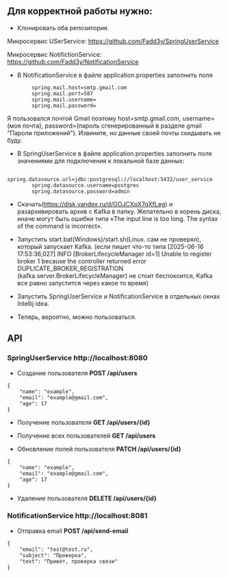  ## Для корректной работы нужно:

- Клонировать оба репозитория.

Микросервис USerService:
https://github.com/Fadd3y/SpringUserService

Микросервис NotifictionService:
https://github.com/Fadd3y/NotificationService

- В NotificationService в файле application.properties заполнить поля 
```
        spring.mail.host=smtp.gmail.com
        spring.mail.port=587
        spring.mail.username=
        spring.mail.password=
```
Я пользовался почтой Gmail поэтому host=smtp.gmail.com, username=(моя почта), password=(пароль сгенерированный в разделе gmail "Пароли приложений"). Извините, но данные своей почты скидывать не буду.

- В SpringUserService в файле application.properties заполнить поля значениями для подключения к локальной базе данных:
```
        spring.datasource.url=jdbc:postgresql://localhost:5432/user_service
        spring.datasource.username=postgres
        spring.datasource.password=admin
```
- Скачать(https://disk.yandex.ru/d/GOJCXpX7qXfLeg) и разархивировать архив с Kafka в папку. Желательно в корень диска, иначе могут быть ошибки типа «The input line is too long. The syntax of the command is incorrect».

- Запустить start.bat(Windows)/start.sh(Linux. сам не проверял), который запускает Kafka. (если пишет что-то типа [2025-06-16 17:53:36,027] INFO [BrokerLifecycleManager id=1] Unable to register broker 1 because the controller returned error DUPLICATE_BROKER_REGISTRATION (kafka.server.BrokerLifecycleManager) не стоит беспокоится, Kafka все равно запустится через какое то время)

- Запустить SpringUserService и NotificationService в отдельных окнах Intellij idea.

- Теперь, вероятно, можно пользоваться.

## API
### SpringUserService http://localhost:8080

- Создание пользователя          __POST /api/users__
```
{
    "name": "example",
    "email": "example@gmail.com",
    "age": 17
}
```
- Получение пользователя         __GET /api/users/{id}__

- Получение всех пользователей   __GET /api/users__     

- Обновление полей пользователя  __PATCH /api/users/{id}__
```
{
    "name": "example",
    "email": "example@gmail.com",
    "age": 17
}
```
- Удаление пользователя          __DELETE /api/users/{id}__

### NotificationService http://localhost:8081

- Отправка email                  __POST /api/send-email__
```
{
    "email": "test@test.ru",
    "subject": "Проверка",
    "text": "Привет, проверка связи"
}
```
